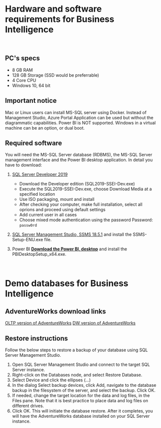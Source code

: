 # Hardware and software requirements for Business Intelligence
&nbsp;

## PC's specs
- 8 GB RAM
- 128 GB Storage (SSD would be preferrable)
- 4 Core CPU
- Windows 10, 64 bit

## Important notice
Mac or Linux users can install MS-SQL server using Docker. Instead of Management Studio, Azure Portal Application can be used but without the diagrammatic capabilities. Power BI is NOT supported. Windows in a virtual machine can be an option, or dual boot. 

## Required software 
You will need the MS-SQL Server database (RDBMS), the MS-SQL Server management interface and the Power BI desktop application.
In detail you have to download:

1.  [SQL Server Developer 2019 ](https://www.microsoft.com/en-us/sql-server/sql-server-downloads)
    - Download the Developer edition (SQL2019-SSEI-Dev.exe)
    - Execute the SQL2019-SSEI-Dev.exe,  choose Download Media at a specified location
	- Use ISO packaging, mount and install
	- After checking your computer, make full installation, select all oprions and proceed using default settings
	- Add current user in all cases
	- Choose mixed mode authentication using the password
        Password: `passw0rd`	

1.  [SQL Server Management Studio, SSMS 18.5.1](https://docs.microsoft.com/en-us/sql/ssms/download-sql-server-management-studio-ssms?view=sql-server-ver15) 
and install the SSMS-Setup-ENU.exe file.

3. Power BI
**[Download the Power BI, desktop](https://www.microsoft.com/en-us/download/details.aspx?id=58494)**
and install the PBIDesktopSetup_x64.exe.

&nbsp;
&nbsp;

# Demo databases for Business Intelligence

## AdventureWorks download links 

[OLTP version of AdventureWorks](https://github.com/Microsoft/sql-server-samples/releases/download/adventureworks/AdventureWorks2012.bak)
[DW version of AdventureWorks](https://github.com/Microsoft/sql-server-samples/releases/download/adventureworks/AdventureWorksDW2012.bak)

## Restore instructions
Follow the below steps to restore a backup of your database using SQL Server Management Studio.

1. Open SQL Server Management Studio and connect to the target SQL Server instance.
2. Right-click on the Databases node, and select Restore Database.
3. Select Device and click the ellipses (...)
4. In the dialog Select backup devices, click Add, navigate to the database backup in the filesystem of the server, and select the backup. Click OK.
5. If needed, change the target location for the data and log files, in the Files pane. Note that it is best practice to place data and log files on different drives.
6. Click OK. This will initiate the database restore. After it completes, you will have the AdventureWorks database installed on your SQL Server instance.
